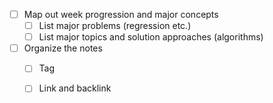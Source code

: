 
- [ ] Map out week progression and major concepts
	- [ ] List major problems (regression etc.)
	- [ ] List major topics and solution approaches (algorithms)

- [ ] Organize the notes
	- [ ]  Tag
	- [ ] Link and backlink

